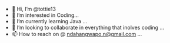 - 👋 Hi, I’m @tottie13
- 👀 I’m interested in Coding...
- 🌱 I’m currently learning Java ...
- 💞️ I’m looking to collaborate in everything that inolves coding ...
- 📫 How to reach on @ ndahangwapo.n@gmail.com ...

<!---
tottie13/tottie13 is a ✨ special ✨ repository because its `README.md` (this file) appears on your GitHub profile.
You can click the Preview link to take a look at your changes.
--->
